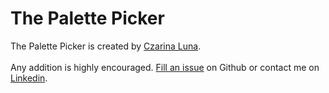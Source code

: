 # The Palette Picker

The Palette Picker is created by <a href='http://czarinaluna.com/'>Czarina Luna</a>.<br><br>Any addition is highly encouraged. <a href='https://github.com/czarinagluna/plt-palette-picker/issues'>Fill an issue</a> on Github or contact me on <a href='https://www.linkedin.com/in/czarinaluna/'>Linkedin</a>.